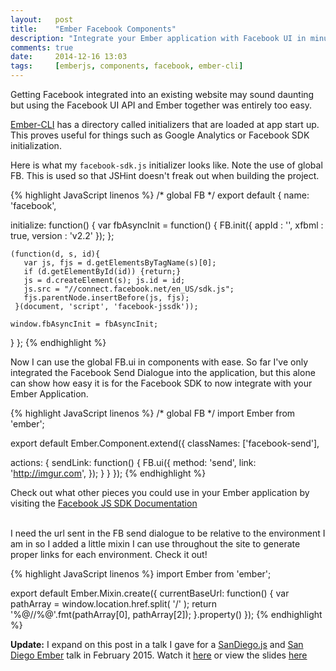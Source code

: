 ```yaml
---
layout:   post
title:    "Ember Facebook Components"
description: "Integrate your Ember application with Facebook UI in minutes"
comments: true
date:     2014-12-16 13:03
tags:     [emberjs, components, facebook, ember-cli]
---
```


Getting Facebook integrated into an existing website may sound daunting but using the Facebook UI API and Ember together was entirely too easy.

<a href='http://ember-cli.com'>Ember-CLI</a> has a directory called initializers that are loaded at app start up. This proves useful for things such as Google Analytics or Facebook SDK initialization.

Here is what my `facebook-sdk.js` initializer looks like. Note the use of global FB. This is used so that JSHint doesn't freak out when building the project.

{% highlight JavaScript linenos %}
/* global FB */
export default {
  name: 'facebook',

  initialize: function() {
    var fbAsyncInit = function() {
      FB.init({
        appId      : '<your app id>',
        xfbml      : true,
        version    : 'v2.2'
      });
    };

    (function(d, s, id){
       var js, fjs = d.getElementsByTagName(s)[0];
       if (d.getElementById(id)) {return;}
       js = d.createElement(s); js.id = id;
       js.src = "//connect.facebook.net/en_US/sdk.js";
       fjs.parentNode.insertBefore(js, fjs);
     }(document, 'script', 'facebook-jssdk'));

    window.fbAsyncInit = fbAsyncInit;
  }
};
{% endhighlight %}

Now I can use the global FB.ui in components with ease. So far I've only integrated the Facebook Send Dialogue into the application, but this alone can show how easy it is for the Facebook SDK to now integrate with your Ember Application.

{% highlight JavaScript linenos %}
/* global FB */
import Ember from 'ember';

export default Ember.Component.extend({
  classNames: ['facebook-send'],

  actions: {
    sendLink: function() {
      FB.ui({
        method: 'send',
        link: 'http://imgur.com',
      });
    }
  }
});
{% endhighlight %}

Check out what other pieces you could use in your Ember application by visiting the <a href='https://developers.facebook.com/docs/javascript/quickstart/v2.2?locale=es_ES'>Facebook JS SDK Documentation</a>
<br><br>

I need the url sent in the FB send dialogue to be relative to the environment I am in so I added a little mixin I can use throughout the site to generate proper links for each environment. Check it out!

{% highlight JavaScript linenos %}
import Ember from 'ember';

export default Ember.Mixin.create({
  currentBaseUrl: function() {
    var pathArray = window.location.href.split( '/' );
    return '%@//%@'.fmt(pathArray[0], pathArray[2]);
  }.property()
});
{% endhighlight %}


<div class='update'>
<strong>Update:</strong> I expand on this post in a talk I gave for a <a href="http://sandiegojs.org">SanDiego.js</a> and <a href="http://www.meetup.com/sandiego-ember/">San Diego Ember</a> talk in February 2015. Watch it <a href="http://youtu.be/W73kfT-G7Cs">here</a> or view the slides <a href="http://hbrysiewicz.github.io/ember-fbcomp/#/">here</a>
</div>